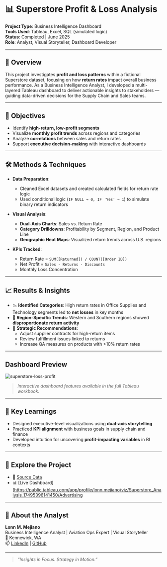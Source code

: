 # 📊 Superstore Profit & Loss Analysis

**Project Type**: Business Intelligence Dashboard  
**Tools Used**: Tableau, Excel, SQL (simulated logic)  
**Status**: Completed | June 2025  
**Role**: Analyst, Visual Storyteller, Dashboard Developer

---

## 📌 Overview

This project investigates **profit and loss patterns** within a fictional Superstore dataset, focusing on how **return rates** impact overall business performance. As a Business Intelligence Analyst, I developed a multi-layered Tableau dashboard to deliver actionable insights to stakeholders — guiding data-driven decisions for the Supply Chain and Sales teams.

---

## 🎯 Objectives

- Identify **high-return, low-profit segments**
- Visualize **monthly profit trends** across regions and categories
- Analyze **correlations** between sales and return rates
- Support **executive decision-making** with interactive dashboards

---

## 🛠️ Methods & Techniques

- **Data Preparation**:
  - Cleaned Excel datasets and created calculated fields for return rate logic
  - Used conditional logic (`IF NULL → 0, IF 'Yes' → 1`) to simulate binary return indicators

- **Visual Analysis**:
  - **Dual-Axis Charts**: Sales vs. Return Rate
  - **Category Drilldowns**: Profitability by Segment, Region, and Product Line
  - **Geographic Heat Maps**: Visualized return trends across U.S. regions

- **KPIs Tracked**:
  - Return Rate = `SUM([Returned]) / COUNT([Order ID])`
  - Net Profit = `Sales - Returns - Discounts`
  - Monthly Loss Concentration

---

## 📈 Results & Insights

- 📉 **Identified Categories**: High return rates in Office Supplies and Technology segments led to **net losses** in key months
- 📍 **Region-Specific Trends**: Western and Southern regions showed **disproportionate return activity**
- 🔄 **Strategic Recommendations**:
  - Adjust supplier contracts for high-return items
  - Review fulfillment issues linked to returns
  - Increase QA measures on products with >10% return rates

---

## Dashboard Preview

![superstore-loss-profit](https://github.com/user-attachments/assets/3b902ed4-8ea1-4ecb-af36-a2b8b0c9b13f)


> *Interactive dashboard features available in the full Tableau workbook.*

---

## 🧠 Key Learnings

- Designed executive-level visualizations using **dual-axis storytelling**
- Practiced **KPI alignment** with business goals in supply chain and finance
- Developed intuition for uncovering **profit-impacting variables** in BI contexts

---

## 🔗 Explore the Project

- 📁 [Source Data](https://docs.google.com/spreadsheets/d/1-Q13-wWuP2V_fzP9aKu7MzIOV--2Yre0/edit?usp=drive_link&ouid=105226035547462185560&rtpof=true&sd=true)
- 📊 [Live Dashboard](https://public.tableau.com/app/profile/lonn.mejiano/viz/Superstore_Analysis_17495396141450/Advertising


---

## 💼 About the Analyst

**Lonn M. Mejiano**  
Business Intelligence Analyst | Aviation Ops Expert | Visual Storyteller  
📍 Kennewick, WA  
📫 [LinkedIn](https://linkedin.com/in/lonnmejiano) | [GitHub](https://github.com/lonnmejiano/lonnmejiano-data-bia)

---

> *“Insights in Focus. Strategy in Motion.”*



